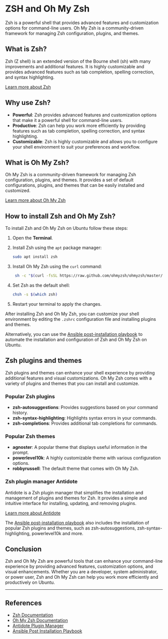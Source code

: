 # ZSH and Oh My Zsh

Zsh is a powerful shell that provides advanced features and customization options for command-line users. Oh My Zsh is a community-driven framework for managing Zsh configuration, plugins, and themes.

## What is Zsh?

Zsh (Z shell) is an extended version of the Bourne shell (sh) with many improvements and additional features. It is highly customizable and provides advanced features such as tab completion, spelling correction, and syntax highlighting.

[Learn more about Zsh](https://www.zsh.org/)

## Why use Zsh?

- **Powerful**: Zsh provides advanced features and customization options that make it a powerful shell for command-line users.
- **Productive**: Zsh can help you work more efficiently by providing features such as tab completion, spelling correction, and syntax highlighting.
- **Customizable**: Zsh is highly customizable and allows you to configure your shell environment to suit your preferences and workflow.

## What is Oh My Zsh?

Oh My Zsh is a community-driven framework for managing Zsh configuration, plugins, and themes. It provides a set of default configurations, plugins, and themes that can be easily installed and customized.

[Learn more about Oh My Zsh](https://ohmyz.sh/)

## How to install Zsh and Oh My Zsh?

To install Zsh and Oh My Zsh on Ubuntu follow these steps:

1. Open the **Terminal**.
2. Install Zsh using the `apt` package manager:

   ```bash
   sudo apt install zsh
   ```

3. Install Oh My Zsh using the `curl` command:

   ```bash
    sh -c "$(curl -fsSL https://raw.github.com/ohmyzsh/ohmyzsh/master/tools/install.sh)"
    ```

4. Set Zsh as the default shell:

    ```bash
    chsh -s $(which zsh)
    ```

5. Restart your terminal to apply the changes.

After installing Zsh and Oh My Zsh, you can customize your shell environment by editing the `.zshrc` configuration file and installing plugins and themes.

Alternatively, you can use the [Ansible post-installation playbook](https://github.com/TerrorSquad/ansible-post-installation) to automate the installation and configuration of Zsh and Oh My Zsh on Ubuntu.

## Zsh plugins and themes

Zsh plugins and themes can enhance your shell experience by providing additional features and visual customizations. Oh My Zsh comes with a variety of plugins and themes that you can install and customize.

### Popular Zsh plugins

- **zsh-autosuggestions**: Provides suggestions based on your command history.
- **zsh-syntax-highlighting**: Highlights syntax errors in your commands.
- **zsh-completions**: Provides additional tab completions for commands.

### Popular Zsh themes

- **agnoster**: A popular theme that displays useful information in the prompt.
- **powerlevel10k**: A highly customizable theme with various configuration options.
- **robbyrussell**: The default theme that comes with Oh My Zsh.

### Zsh plugin manager Antidote

Antidote is a Zsh plugin manager that simplifies the installation and management of plugins and themes for Zsh. It provides a simple and intuitive interface for installing, updating, and removing plugins.

[Learn more about Antidote](https://getantidote.github.io/)

The [Ansible post-installation playbook](https://github.com/TerrorSquad/ansible-post-installation) also includes the installation of popular Zsh plugins and themes, such as zsh-autosuggestions, zsh-syntax-highlighting, powerlevel10k and more.

## Conclusion

Zsh and Oh My Zsh are powerful tools that can enhance your command-line experience by providing advanced features, customization options, and visual enhancements. Whether you are a developer, system administrator, or power user, Zsh and Oh My Zsh can help you work more efficiently and productively on Ubuntu.

---

## References

- [Zsh Documentation](https://www.zsh.org/)
- [Oh My Zsh Documentation](https://ohmyz.sh/)
- [Antidote Plugin Manager](https://getantidote.github.io/)
- [Ansible Post Installation Playbook](https://github.com/TerrorSquad/ansible-post-installation)
